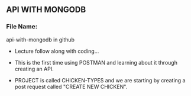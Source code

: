 ## API WITH MONGODB
### File Name: 
api-with-mongodb in github

- Lecture follow along with coding...

- This is the first time using POSTMAN and learning about it through creating an API.

- PROJECT is called CHICKEN-TYPES and we are starting by creating a post request called "CREATE NEW CHICKEN".